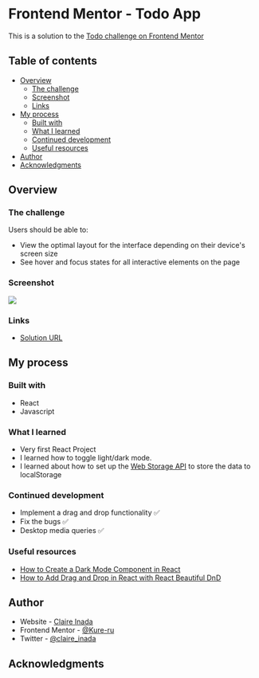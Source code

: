 # Frontend Mentor - Todo App

This is a solution to the [Todo challenge on Frontend Mentor](https://www.frontendmentor.io/challenges/todo-app-Su1_KokOW)
## Table of contents

- [Overview](#overview)
  - [The challenge](#the-challenge)
  - [Screenshot](#screenshot)
  - [Links](#links)
- [My process](#my-process)
  - [Built with](#built-with)
  - [What I learned](#what-i-learned)
  - [Continued development](#continued-development)
  - [Useful resources](#useful-resources)
- [Author](#author)
- [Acknowledgments](#acknowledgments)

## Overview

### The challenge

Users should be able to:

- View the optimal layout for the interface depending on their device's screen size
- See hover and focus states for all interactive elements on the page

### Screenshot

![](./screenshot.png)


### Links

- [Solution URL](https://github.com/Kure-ru/Todo)
<!-- -  [Live Site URL](https://kure-ru.github.io/News_homepage/) -->

## My process

### Built with

- React 
- Javascript

### What I learned

- Very first React Project
- I learned how to toggle light/dark mode.
- I learned about how to set up the [Web Storage API](https://developer.mozilla.org/en-US/docs/Web/API/Web_Storage_API/Using_the_Web_Storage_API) to store the data to localStorage


### Continued development

- Implement a drag and drop functionality  ✅
- Fix the bugs ✅
- Desktop media queries ✅

### Useful resources
- [How to Create a Dark Mode Component in React](https://dev.to/alexeagleson/how-to-create-a-dark-mode-component-in-react-3ibg)
- [How to Add Drag and Drop in React with React Beautiful DnD](https://www.youtube.com/watch?v=aYZRRyukuIw&ab_channel=ColbyFayock)


## Author

- Website - [Claire Inada](https://claireinada.netlify.app/)
- Frontend Mentor - [@Kure-ru](https://www.frontendmentor.io/profile/Kure-ru)
- Twitter - [@claire_inada](https://twitter.com/claire_inada)


## Acknowledgments
